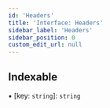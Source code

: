 ```yaml
---
id: 'Headers'
title: 'Interface: Headers'
sidebar_label: 'Headers'
sidebar_position: 0
custom_edit_url: null
---
```


## Indexable

▪ [key: `string`]: `string`
